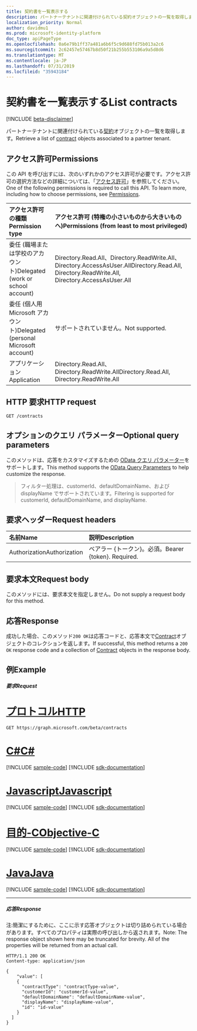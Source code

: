 ```yaml
---
title: 契約書を一覧表示する
description: パートナーテナントに関連付けられている契約オブジェクトの一覧を取得します。
localization_priority: Normal
author: davidmu1
ms.prod: microsoft-identity-platform
doc_type: apiPageType
ms.openlocfilehash: 0a6e79b1ff37a481a6b6f5c9d688fd75b013a2c6
ms.sourcegitcommit: 2c62457e57467b8d50f21b255b553106a9a5d8d6
ms.translationtype: MT
ms.contentlocale: ja-JP
ms.lasthandoff: 07/31/2019
ms.locfileid: "35943184"
---
```

# <a name="list-contracts"></a><span data-ttu-id="d4083-103">契約書を一覧表示する</span><span class="sxs-lookup"><span data-stu-id="d4083-103">List contracts</span></span>

[!INCLUDE [beta-disclaimer](../../includes/beta-disclaimer.md)]

<span data-ttu-id="d4083-104">パートナーテナントに関連付けられている[契約](../resources/contract.md)オブジェクトの一覧を取得します。</span><span class="sxs-lookup"><span data-stu-id="d4083-104">Retrieve a list of [contract](../resources/contract.md) objects associated to a partner tenant.</span></span>

## <a name="permissions"></a><span data-ttu-id="d4083-105">アクセス許可</span><span class="sxs-lookup"><span data-stu-id="d4083-105">Permissions</span></span>

<span data-ttu-id="d4083-p101">この API を呼び出すには、次のいずれかのアクセス許可が必要です。アクセス許可の選択方法などの詳細については、「[アクセス許可](/graph/permissions-reference)」を参照してください。</span><span class="sxs-lookup"><span data-stu-id="d4083-p101">One of the following permissions is required to call this API. To learn more, including how to choose permissions, see [Permissions](/graph/permissions-reference).</span></span>


|<span data-ttu-id="d4083-108">アクセス許可の種類</span><span class="sxs-lookup"><span data-stu-id="d4083-108">Permission type</span></span>      | <span data-ttu-id="d4083-109">アクセス許可 (特権の小さいものから大きいものへ)</span><span class="sxs-lookup"><span data-stu-id="d4083-109">Permissions (from least to most privileged)</span></span>              |
|:--------------------|:---------------------------------------------------------|
|<span data-ttu-id="d4083-110">委任 (職場または学校のアカウント)</span><span class="sxs-lookup"><span data-stu-id="d4083-110">Delegated (work or school account)</span></span> | <span data-ttu-id="d4083-111">Directory.Read.All、Directory.ReadWrite.All、Directory.AccessAsUser.All</span><span class="sxs-lookup"><span data-stu-id="d4083-111">Directory.Read.All, Directory.ReadWrite.All, Directory.AccessAsUser.All</span></span>    |
|<span data-ttu-id="d4083-112">委任 (個人用 Microsoft アカウント)</span><span class="sxs-lookup"><span data-stu-id="d4083-112">Delegated (personal Microsoft account)</span></span> | <span data-ttu-id="d4083-113">サポートされていません。</span><span class="sxs-lookup"><span data-stu-id="d4083-113">Not supported.</span></span>    |
|<span data-ttu-id="d4083-114">アプリケーション</span><span class="sxs-lookup"><span data-stu-id="d4083-114">Application</span></span> | <span data-ttu-id="d4083-115">Directory.Read.All、Directory.ReadWrite.All</span><span class="sxs-lookup"><span data-stu-id="d4083-115">Directory.Read.All, Directory.ReadWrite.All</span></span> |

## <a name="http-request"></a><span data-ttu-id="d4083-116">HTTP 要求</span><span class="sxs-lookup"><span data-stu-id="d4083-116">HTTP request</span></span>
<!-- { "blockType": "ignored" } -->

```http
GET /contracts
```

## <a name="optional-query-parameters"></a><span data-ttu-id="d4083-117">オプションのクエリ パラメーター</span><span class="sxs-lookup"><span data-stu-id="d4083-117">Optional query parameters</span></span>

<span data-ttu-id="d4083-118">このメソッドは、応答をカスタマイズするための [OData クエリ パラメーター](https://developer.microsoft.com/graph/docs/concepts/query_parameters)をサポートします。</span><span class="sxs-lookup"><span data-stu-id="d4083-118">This method supports the [OData Query Parameters](https://developer.microsoft.com/graph/docs/concepts/query_parameters) to help customize the response.</span></span> 

> <span data-ttu-id="d4083-119">フィルター処理は、customerId、defaultDomainName、および displayName でサポートされています。</span><span class="sxs-lookup"><span data-stu-id="d4083-119">Filtering is supported for customerId, defaultDomainName, and displayName.</span></span>

## <a name="request-headers"></a><span data-ttu-id="d4083-120">要求ヘッダー</span><span class="sxs-lookup"><span data-stu-id="d4083-120">Request headers</span></span>

| <span data-ttu-id="d4083-121">名前</span><span class="sxs-lookup"><span data-stu-id="d4083-121">Name</span></span>      |<span data-ttu-id="d4083-122">説明</span><span class="sxs-lookup"><span data-stu-id="d4083-122">Description</span></span>|
|:----------|:----------|
| <span data-ttu-id="d4083-123">Authorization</span><span class="sxs-lookup"><span data-stu-id="d4083-123">Authorization</span></span>  | <span data-ttu-id="d4083-p102">ベアラー {トークン}。必須。</span><span class="sxs-lookup"><span data-stu-id="d4083-p102">Bearer {token}. Required.</span></span> |

## <a name="request-body"></a><span data-ttu-id="d4083-126">要求本文</span><span class="sxs-lookup"><span data-stu-id="d4083-126">Request body</span></span>

<span data-ttu-id="d4083-127">このメソッドには、要求本文を指定しません。</span><span class="sxs-lookup"><span data-stu-id="d4083-127">Do not supply a request body for this method.</span></span>

## <a name="response"></a><span data-ttu-id="d4083-128">応答</span><span class="sxs-lookup"><span data-stu-id="d4083-128">Response</span></span>

<span data-ttu-id="d4083-129">成功した場合、このメソッド`200 OK`は応答コードと、応答本文で[Contract](../resources/contract.md)オブジェクトのコレクションを返します。</span><span class="sxs-lookup"><span data-stu-id="d4083-129">If successful, this method returns a `200 OK` response code and a collection of [Contract](../resources/contract.md) objects in the response body.</span></span>

## <a name="example"></a><span data-ttu-id="d4083-130">例</span><span class="sxs-lookup"><span data-stu-id="d4083-130">Example</span></span>
##### <a name="request"></a><span data-ttu-id="d4083-131">要求</span><span class="sxs-lookup"><span data-stu-id="d4083-131">Request</span></span>


# <a name="httptabhttp"></a>[<span data-ttu-id="d4083-132">プロトコル</span><span class="sxs-lookup"><span data-stu-id="d4083-132">HTTP</span></span>](#tab/http)
<!-- {
  "blockType": "request",
  "name": "get_contract"
}-->
```http
GET https://graph.microsoft.com/beta/contracts
```
# <a name="ctabcsharp"></a>[<span data-ttu-id="d4083-133">C#</span><span class="sxs-lookup"><span data-stu-id="d4083-133">C#</span></span>](#tab/csharp)
[!INCLUDE [sample-code](../includes/snippets/csharp/get-contract-csharp-snippets.md)]
[!INCLUDE [sdk-documentation](../includes/snippets/snippets-sdk-documentation-link.md)]

# <a name="javascripttabjavascript"></a>[<span data-ttu-id="d4083-134">Javascript</span><span class="sxs-lookup"><span data-stu-id="d4083-134">Javascript</span></span>](#tab/javascript)
[!INCLUDE [sample-code](../includes/snippets/javascript/get-contract-javascript-snippets.md)]
[!INCLUDE [sdk-documentation](../includes/snippets/snippets-sdk-documentation-link.md)]

# <a name="objective-ctabobjc"></a>[<span data-ttu-id="d4083-135">目的-C</span><span class="sxs-lookup"><span data-stu-id="d4083-135">Objective-C</span></span>](#tab/objc)
[!INCLUDE [sample-code](../includes/snippets/objc/get-contract-objc-snippets.md)]
[!INCLUDE [sdk-documentation](../includes/snippets/snippets-sdk-documentation-link.md)]

# <a name="javatabjava"></a>[<span data-ttu-id="d4083-136">Java</span><span class="sxs-lookup"><span data-stu-id="d4083-136">Java</span></span>](#tab/java)
[!INCLUDE [sample-code](../includes/snippets/java/get-contract-java-snippets.md)]
[!INCLUDE [sdk-documentation](../includes/snippets/snippets-sdk-documentation-link.md)]

---


##### <a name="response"></a><span data-ttu-id="d4083-137">応答</span><span class="sxs-lookup"><span data-stu-id="d4083-137">Response</span></span>

<span data-ttu-id="d4083-p103">注:簡潔にするために、ここに示す応答オブジェクトは切り詰められている場合があります。すべてのプロパティは実際の呼び出しから返されます。</span><span class="sxs-lookup"><span data-stu-id="d4083-p103">Note: The response object shown here may be truncated for brevity. All of the properties will be returned from an actual call.</span></span>
<!-- {
  "blockType": "response",
  "truncated": true,
  "@odata.type": "microsoft.graph.Contract",
  "isCollection": true
} -->
```http
HTTP/1.1 200 OK
Content-type: application/json

{
    "value": [
    {
      "contractType": "contractType-value",
      "customerId": "customerId-value",
      "defaultDomainName": "defaultDomainName-value",
      "displayName": "displayName-value",
      "id": "id-value"
    }
  ]
}
```

<!-- uuid: 8fcb5dbc-d5aa-4681-8e31-b001d5168d79
2015-10-25 14:57:30 UTC -->
<!--
{
  "type": "#page.annotation",
  "description": "Get Contract",
  "keywords": "",
  "section": "documentation",
  "tocPath": "",
  "suppressions": [
  ]
}
-->

